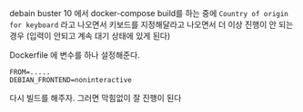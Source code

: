 debain buster 10 에서 docker-compose build를 하는 중에 
`Country of origin for keyboard` 라고 나오면서 키보드를 지정해달라고 나오면서 
더 이상 진행이 안 되는 경우 (입력이 안되고 계속 대기 상태에 있게 된다)

Dockerfile 에 변수를 하나 설정해준다. 

```
FROM=.....
DEBIAN_FRONTEND=noninteractive
```

다시 빌드를 해주자. 그러면 막힘없이 잘 진행이 된다


